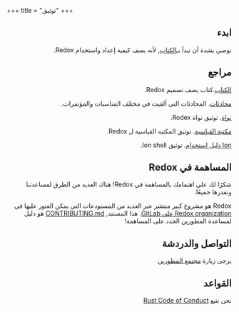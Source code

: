 +++
title = "توثيق"
+++

<meta charset="utf-8">

<div class="row install-row">
<div dir="rtl" lang="ar">

## ابدء

نوصي بشدة أن تبدأ بـ[الكتاب](https://doc.redox-os.org/book/),
لأنه يصف كيفية إعداد واستخدام Redox.

## مراجع

[الكتاب](https://doc.redox-os.org/book/).كتاب يصف تصميم Redox.

[محادثات](/talks/). المحادثات التي ألقيت في مختلف المناسبات والمؤتمرات.

[نواة](https://doc.redox-os.org/kernel/kernel/). توثيق نواة Rodex.

[مكتبة القياسية](https://doc.redox-os.org/std/std/). توثيق المكتبه 
القياسية ل Redox.

[Ion دليل استخدام](https://doc.redox-os.org/ion-manual/html). توثيق Ion shell.

## المساهمة في Redox

شكرًا لك على اهتمامك بالمساهمة في Redox!
هناك العديد من الطرق لمساعدتنا ونقدرها جميعًا.

Redox هو مشروع كبير منتشر عبر العديد من المستودعات التي يمكن العثور عليها في 
[Redox organization على GitLab](https://gitlab.redox-os.org/redox-os).
هذا المستند,
[CONTRIBUTING.md](https://gitlab.redox-os.org/redox-os/redox/blob/master/CONTRIBUTING.md)
هو دليل لمساعدة المطورين الجدد على المساهمة!

## التواصل والدردشة

يرجى زيارة [مجتمع المطورين](/community/)

## القواعد

نحن نتبع [Rust Code of Conduct](https://www.rust-lang.org/policies/code-of-conduct)

</div>
</div>